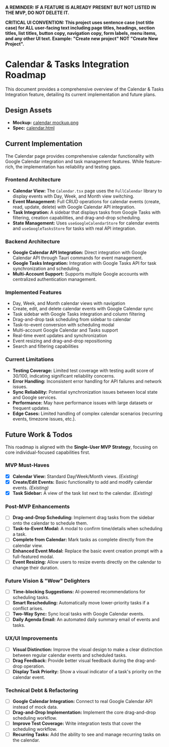**A REMINDER: IF A FEATURE IS ALREADY PRESENT BUT NOT LISTED IN THE MVP, DO NOT DELETE IT.**

**CRITICAL UI CONVENTION: This project uses sentence case (not title case) for ALL user-facing text including page titles, headings, section titles, list titles, button copy, navigation copy, form labels, menu items, and any other UI text. Example: "Create new project" NOT "Create New Project".**

# Calendar & Tasks Integration Roadmap

This document provides a comprehensive overview of the Calendar & Tasks Integration feature, detailing its current implementation and future plans.

## Design Assets

- **Mockup:** [calendar mockup.png](../../design/mockups/calendar%20mockup.png)
- **Spec:** [calendar.html](../../design/specs/calendar.html)

## Current Implementation

The Calendar page provides comprehensive calendar functionality with Google Calendar integration and task management features. While feature-rich, the implementation has reliability and testing gaps.

### Frontend Architecture

- **Calendar View:** The `Calendar.tsx` page uses the `FullCalendar` library to display events with Day, Week, and Month view switching.
- **Event Management:** Full CRUD operations for calendar events (create, read, update, delete) with Google Calendar API integration.
- **Task Integration:** A sidebar that displays tasks from Google Tasks with filtering, creation capabilities, and drag-and-drop scheduling.
- **State Management:** Uses `useGoogleCalendarStore` for calendar events and `useGoogleTasksStore` for tasks with real API integration.

### Backend Architecture

- **Google Calendar API Integration:** Direct integration with Google Calendar API through Tauri commands for event management.
- **Google Tasks Integration:** Integration with Google Tasks API for task synchronization and scheduling.
- **Multi-Account Support:** Supports multiple Google accounts with centralized authentication management.

### Implemented Features

- Day, Week, and Month calendar views with navigation
- Create, edit, and delete calendar events with Google Calendar sync
- Task sidebar with Google Tasks integration and column filtering
- Drag-and-drop task scheduling from sidebar to calendar
- Task-to-event conversion with scheduling modal
- Multi-account Google Calendar and Tasks support
- Real-time event updates and synchronization
- Event resizing and drag-and-drop repositioning
- Search and filtering capabilities

### Current Limitations

- **Testing Coverage:** Limited test coverage with testing audit score of 30/100, indicating significant reliability concerns.
- **Error Handling:** Inconsistent error handling for API failures and network issues.
- **Sync Reliability:** Potential synchronization issues between local state and Google services.
- **Performance:** May have performance issues with large datasets or frequent updates.
- **Edge Cases:** Limited handling of complex calendar scenarios (recurring events, timezone issues, etc.).

## Future Work & Todos

This roadmap is aligned with the **Single-User MVP Strategy**, focusing on core individual-focused capabilities first.

### MVP Must-Haves

- [x] **Calendar View:** Standard Day/Week/Month views. *(Existing)*
- [x] **Create/Edit Events:** Basic functionality to add and modify calendar events. *(Existing)*
- [x] **Task Sidebar:** A view of the task list next to the calendar. *(Existing)*

### Post-MVP Enhancements

- [ ] **Drag-and-Drop Scheduling:** Implement drag tasks from the sidebar onto the calendar to schedule them.
- [ ] **Task-to-Event Modal:** A modal to confirm time/details when scheduling a task.
- [ ] **Complete from Calendar:** Mark tasks as complete directly from the calendar view.
- [ ] **Enhanced Event Modal:** Replace the basic event creation prompt with a full-featured modal.
- [ ] **Event Resizing:** Allow users to resize events directly on the calendar to change their duration.

### Future Vision & "Wow" Delighters

- [ ] **Time-blocking Suggestions:** AI-powered recommendations for scheduling tasks.
- [ ] **Smart Rescheduling:** Automatically move lower-priority tasks if a conflict arises.
- [ ] **Two-Way Sync:** Sync local tasks with Google Calendar events.
- [ ] **Daily Agenda Email:** An automated daily summary email of events and tasks.

### UX/UI Improvements

- [ ] **Visual Distinction:** Improve the visual design to make a clear distinction between regular calendar events and scheduled tasks.
- [ ] **Drag Feedback:** Provide better visual feedback during the drag-and-drop operation.
- [ ] **Display Task Priority:** Show a visual indicator of a task's priority on the calendar event.

### Technical Debt & Refactoring

- [ ] **Google Calendar Integration:** Connect to real Google Calendar API instead of mock data.
- [ ] **Drag-and-Drop Implementation:** Implement the core drag-and-drop scheduling workflow.
- [ ] **Improve Test Coverage:** Write integration tests that cover the scheduling workflow.
- [ ] **Recurring Tasks:** Add the ability to see and manage recurring tasks on the calendar. 